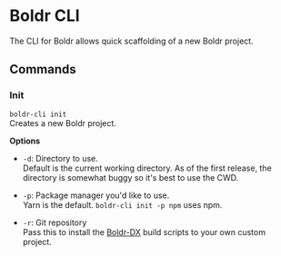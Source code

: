 # Boldr CLI

The CLI for Boldr allows quick scaffolding of a new Boldr project.


## Commands

### Init
`boldr-cli init`  
Creates a new Boldr project.  

**Options**

- `-d`: Directory to use.   
Default is the current working directory. As of the first release, the directory is somewhat buggy so it's best to use the CWD.  


- `-p`: Package manager you'd like to use.  
Yarn is the default. `boldr-cli init -p npm` uses npm.

- `-r`: Git repository  
Pass this to install the [Boldr-DX](https://github.com/boldr/getBoldr/packages/boldr-dx) build scripts to your own custom project.
